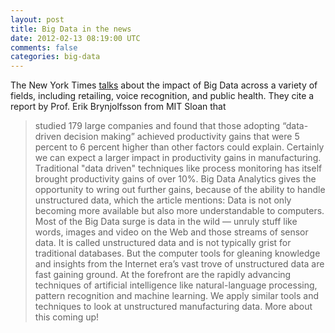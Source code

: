 ```yaml
---           
layout: post
title: Big Data in the news
date: 2012-02-13 08:19:00 UTC
comments: false
categories: big-data
---
```


The New York Times [talks](http://www.nytimes.com/2012/02/12/sunday-review/big-datas-impact-in-the-world.html) about the impact of Big Data across a variety of fields, including retailing, voice recognition, and public health. They cite a report by Prof. Erik Brynjolfsson from MIT Sloan that 
> studied 179 large companies and found that those adopting “data-driven decision making” achieved productivity gains that were 5 percent to 6 percent higher than other factors could explain.
Certainly we can expect a larger impact in productivity gains in manufacturing. Traditional "data driven" techniques like process monitoring has itself brought productivity gains of over 10%. Big Data Analytics gives the opportunity to wring out further gains, because of the ability to handle unstructured data, which the article mentions:
> Data is not only becoming more available but also more understandable to computers. Most of the Big Data surge is data in the wild — unruly stuff like words, images and video on the Web and those streams of sensor data. It is called unstructured data and is not typically grist for traditional databases.
But the computer tools for gleaning knowledge and insights from the Internet era’s vast trove of unstructured data are fast gaining ground. At the forefront are the rapidly advancing techniques of artificial intelligence like natural-language processing, pattern recognition and machine learning.
We apply similar tools and techniques to look at unstructured manufacturing data. More about this coming up!

